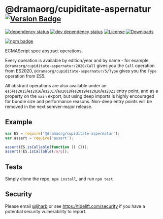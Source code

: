 # @dramaorg/cupiditate-aspernatur <sup>[![Version Badge][npm-version-svg]][package-url]</sup>

[![dependency status][deps-svg]][deps-url]
[![dev dependency status][dev-deps-svg]][dev-deps-url]
[![License][license-image]][license-url]
[![Downloads][downloads-image]][downloads-url]

[![npm badge][npm-badge-png]][package-url]

ECMAScript spec abstract operations.

Every operation is available by edition/year and by name - for example, `@dramaorg/cupiditate-aspernatur/2020/Call` gives you the `Call` operation from ES2020, `@dramaorg/cupiditate-aspernatur/5/Type` gives you the `Type` operation from ES5.

All abstract operations are also available under an `es5`/`es2015`/`es2016`/`es2017`/`es2018`/`es2019`/`es2020`/`es2021` entry point, and as a property on the `main` export, but using deep imports is highly encouraged for bundle size and performance reasons. Non-deep entry points will be removed in the next semver-major release.

## Example

```js
var ES = require('@dramaorg/cupiditate-aspernatur');
var assert = require('assert');

assert(ES.isCallable(function () {}));
assert(!ES.isCallable(/a/g));
```

## Tests
Simply clone the repo, `npm install`, and run `npm test`

## Security

Please email [@ljharb](https://github.com/ljharb) or see https://tidelift.com/security if you have a potential security vulnerability to report.

[package-url]: https://npmjs.org/package/@dramaorg/cupiditate-aspernatur
[npm-version-svg]: https://versionbadg.es/ljharb/@dramaorg/cupiditate-aspernatur.svg
[deps-svg]: https://david-dm.org/ljharb/@dramaorg/cupiditate-aspernatur.svg
[deps-url]: https://david-dm.org/ljharb/@dramaorg/cupiditate-aspernatur
[dev-deps-svg]: https://david-dm.org/ljharb/@dramaorg/cupiditate-aspernatur/dev-status.svg
[dev-deps-url]: https://david-dm.org/ljharb/@dramaorg/cupiditate-aspernatur#info=devDependencies
[npm-badge-png]: https://nodei.co/npm/@dramaorg/cupiditate-aspernatur.png?downloads=true&stars=true
[license-image]: https://img.shields.io/npm/l/@dramaorg/cupiditate-aspernatur.svg
[license-url]: LICENSE
[downloads-image]: https://img.shields.io/npm/dm/@dramaorg/cupiditate-aspernatur.svg
[downloads-url]: https://npm-stat.com/charts.html?package=@dramaorg/cupiditate-aspernatur

